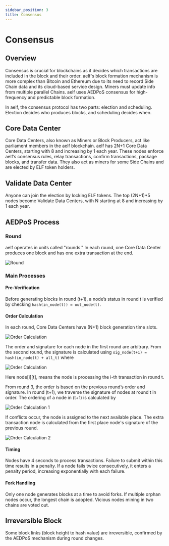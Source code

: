 ```yaml
---
sidebar_position: 3
title: Consensus
---
```


# Consensus

## Overview
Consensus is crucial for blockchains as it decides which transactions are included in the block and their order. aelf's block formation mechanism is more complex than Bitcoin and Ethereum due to its need to record Side Chain data and its cloud-based service design. Miners must update info from multiple parallel Chains. aelf uses AEDPoS consensus for high-frequency and predictable block formation.

In aelf, the consensus protocol has two parts: election and scheduling. Election decides who produces blocks, and scheduling decides when.

## Core Data Center
Core Data Centers, also known as Miners or Block Producers, act like parliament members in the aelf blockchain. aelf has 2N+1 Core Data Centers, starting with 8 and increasing by 1 each year. These nodes enforce aelf’s consensus rules, relay transactions, confirm transactions, package blocks, and transfer data. They also act as miners for some Side Chains and are elected by ELF token holders.

## Validate Data Center
Anyone can join the election by locking ELF tokens. The top (2N+1)*5 nodes become Validate Data Centers, with N starting at 8 and increasing by 1 each year.

## AEDPoS Process

### Round
aelf operates in units called "rounds." In each round, one Core Data Center produces one block and has one extra transaction at the end.

![Round](/img/consensus-2.webp)

### Main Processes

#### Pre-Verification
Before generating blocks in round (t+1), a node’s status in round t is verified by checking `hash(in_node(t)) = out_node(t)`.

#### Order Calculation
In each round, Core Data Centers have (N+1) block generation time slots. 

![Order Calculation](/img/consensus-3.webp)

The order and signature for each node in the first round are arbitrary. From the second round, the signature is calculated using `sig_node(t+1) = hash(in_node(t) + all_t)` where 

![Order Calculation](/img/consensus-4.webp)

Here node[i][t], means the node is processing the i-th transaction in round t.

From round 3, the order is based on the previous round’s order and signature. In round (t+1), we traverse the signature of nodes at round t in order. The ordering of a node in (t+1) is calculated by

![Order Calculation 1](/img/consensus-5.webp)

If conflicts occur, the node is assigned to the next available place. The extra transaction node is calculated from the first place node's signature of the previous round.

![Order Calculation 2](/img/consensus-6.webp)

#### Timing
Nodes have 4 seconds to process transactions. Failure to submit within this time results in a penalty. If a node fails twice consecutively, it enters a penalty period, increasing exponentially with each failure.

#### Fork Handling
Only one node generates blocks at a time to avoid forks. If multiple orphan nodes occur, the longest chain is adopted. Vicious nodes mining in two chains are voted out.

## Irreversible Block
Some block links (block height to hash value) are irreversible, confirmed by the AEDPoS mechanism during round changes.